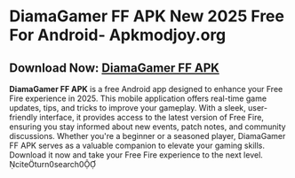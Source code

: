 ﻿#  DiamaGamer FF APK New 2025 Free For Android- Apkmodjoy.org
##  Download Now: [DiamaGamer FF APK](https://tinyurl.com/3uneyvbf)

**DiamaGamer FF APK** is a free Android app designed to enhance your Free Fire experience in 2025. This mobile application offers real-time game updates, tips, and tricks to improve your gameplay. With a sleek, user-friendly interface, it provides access to the latest version of Free Fire, ensuring you stay informed about new events, patch notes, and community discussions. Whether you're a beginner or a seasoned player, DiamaGamer FF APK serves as a valuable companion to elevate your gaming skills. Download it now and take your Free Fire experience to the next level. citeturn0search0
